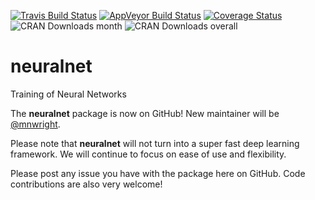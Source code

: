 [![Travis Build Status](https://travis-ci.org/bips-hb/neuralnet.svg?branch=master)](https://travis-ci.org/bips-hb/neuralnet)
[![AppVeyor Build Status](https://ci.appveyor.com/api/projects/status/github/bips-hb/neuralnet?branch=master&svg=true)](https://ci.appveyor.com/project/mnwright/neuralnet)
[![Coverage Status](https://coveralls.io/repos/github/bips-hb/neuralnet/badge.svg?branch=master)](https://coveralls.io/github/bips-hb/neuralnet?branch=master)
![CRAN Downloads month](http://cranlogs.r-pkg.org/badges/neuralnet?color=brightgreen)
![CRAN Downloads overall](http://cranlogs.r-pkg.org/badges/grand-total/neuralnet?color=brightgreen)
# neuralnet
Training of Neural Networks

The **neuralnet** package is now on GitHub! New maintainer will be [@mnwright](https://github.com/mnwright).

Please note that **neuralnet** will not turn into a super fast deep learning framework. We will continue to focus on ease of use and flexibility.

Please post any issue you have with the package here on GitHub. Code contributions are also very welcome!  
